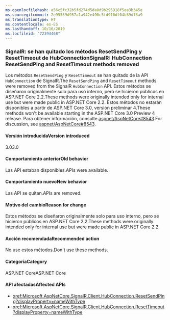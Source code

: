 ```yaml
---
ms.openlocfilehash: a56c5fc32b5fd274d5da0d9b295918f5ea3b345e
ms.sourcegitcommit: 2e95559d957a1a942e490c5fd916df04b39d73a9
ms.translationtype: HT
ms.contentlocale: es-ES
ms.lasthandoff: 10/16/2019
ms.locfileid: "72394468"
---
```

### <a name="signalr-hubconnection-resetsendping-and-resettimeout-methods-removed"></a><span data-ttu-id="e3248-101">SignalR: se han quitado los métodos ResetSendPing y ResetTimeout de HubConnection</span><span class="sxs-lookup"><span data-stu-id="e3248-101">SignalR: HubConnection ResetSendPing and ResetTimeout methods removed</span></span>

<span data-ttu-id="e3248-102">Los métodos `ResetSendPing` y `ResetTimeout` se han quitado de la API `HubConnection` de SignalR.</span><span class="sxs-lookup"><span data-stu-id="e3248-102">The `ResetSendPing` and `ResetTimeout` methods were removed from the SignalR `HubConnection` API.</span></span> <span data-ttu-id="e3248-103">Estos métodos se diseñaron originalmente solo para uso interno, pero se hicieron públicos en ASP.NET Core 2.2.</span><span class="sxs-lookup"><span data-stu-id="e3248-103">These methods were originally intended only for internal use but were made public in ASP.NET Core 2.2.</span></span> <span data-ttu-id="e3248-104">Estos métodos no estarán disponibles a partir de ASP.NET Core 3.0, versión preliminar 4.</span><span class="sxs-lookup"><span data-stu-id="e3248-104">These methods won't be available starting in the ASP.NET Core 3.0 Preview 4 release.</span></span> <span data-ttu-id="e3248-105">Para obtener información, consulte [aspnet/AspNetCore#8543](https://github.com/aspnet/AspNetCore/issues/8543).</span><span class="sxs-lookup"><span data-stu-id="e3248-105">For discussion, see [aspnet/AspNetCore#8543](https://github.com/aspnet/AspNetCore/issues/8543).</span></span>

#### <a name="version-introduced"></a><span data-ttu-id="e3248-106">Versión introducida</span><span class="sxs-lookup"><span data-stu-id="e3248-106">Version introduced</span></span>

<span data-ttu-id="e3248-107">3.0</span><span class="sxs-lookup"><span data-stu-id="e3248-107">3.0</span></span>

#### <a name="old-behavior"></a><span data-ttu-id="e3248-108">Comportamiento anterior</span><span class="sxs-lookup"><span data-stu-id="e3248-108">Old behavior</span></span>

<span data-ttu-id="e3248-109">Las API estaban disponibles.</span><span class="sxs-lookup"><span data-stu-id="e3248-109">APIs were available.</span></span>

#### <a name="new-behavior"></a><span data-ttu-id="e3248-110">Comportamiento nuevo</span><span class="sxs-lookup"><span data-stu-id="e3248-110">New behavior</span></span>

<span data-ttu-id="e3248-111">Las API se quitan.</span><span class="sxs-lookup"><span data-stu-id="e3248-111">APIs are removed.</span></span>

#### <a name="reason-for-change"></a><span data-ttu-id="e3248-112">Motivo del cambio</span><span class="sxs-lookup"><span data-stu-id="e3248-112">Reason for change</span></span>

<span data-ttu-id="e3248-113">Estos métodos se diseñaron originalmente solo para uso interno, pero se hicieron públicos en ASP.NET Core 2.2.</span><span class="sxs-lookup"><span data-stu-id="e3248-113">These methods were originally intended only for internal use but were made public in ASP.NET Core 2.2.</span></span>

#### <a name="recommended-action"></a><span data-ttu-id="e3248-114">Acción recomendada</span><span class="sxs-lookup"><span data-stu-id="e3248-114">Recommended action</span></span>

<span data-ttu-id="e3248-115">No use estos métodos.</span><span class="sxs-lookup"><span data-stu-id="e3248-115">Don't use these methods.</span></span>

#### <a name="category"></a><span data-ttu-id="e3248-116">Categoría</span><span class="sxs-lookup"><span data-stu-id="e3248-116">Category</span></span>

<span data-ttu-id="e3248-117">ASP.NET Core</span><span class="sxs-lookup"><span data-stu-id="e3248-117">ASP.NET Core</span></span>

#### <a name="affected-apis"></a><span data-ttu-id="e3248-118">API afectadas</span><span class="sxs-lookup"><span data-stu-id="e3248-118">Affected APIs</span></span>

- <xref:Microsoft.AspNetCore.SignalR.Client.HubConnection.ResetSendPing?displayProperty=nameWithType>
- <xref:Microsoft.AspNetCore.SignalR.Client.HubConnection.ResetTimeout?displayProperty=nameWithType>

<!--

#### Affected APIs

- `M:Microsoft.AspNetCore.SignalR.Client.HubConnection.ResetSendPing`
- `M:Microsoft.AspNetCore.SignalR.Client.HubConnection.ResetTimeout`

-->
